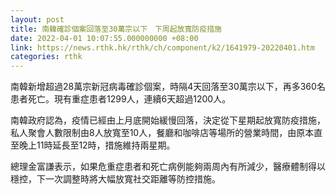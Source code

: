```yaml
---
layout: post
title: 南韓確診個案回落至30萬宗以下　下周起放寬防疫措施
date: 2022-04-01 10:07:55.000000000 +08:00
link: https://news.rthk.hk/rthk/ch/component/k2/1641979-20220401.htm
categories: rthk
---
```


南韓新增超過28萬宗新冠病毒確診個案，時隔4天回落至30萬宗以下，再多360名患者死亡。現有重症患者1299人，連續6天超過1200人。

南韓政府認為，疫情已經由上月底開始緩慢回落，決定從下星期起放寬防疫措施，私人聚會人數限制由8人放寬至10人，餐廳和咖啡店等場所的營業時間，由原本直至晚上11時延長至12時，措施維持兩星期。

總理金富謙表示，如果危重症患者和死亡病例能夠兩周內有所減少，醫療體制得以穩控，下一次調整時將大幅放寬社交距離等防控措施。
